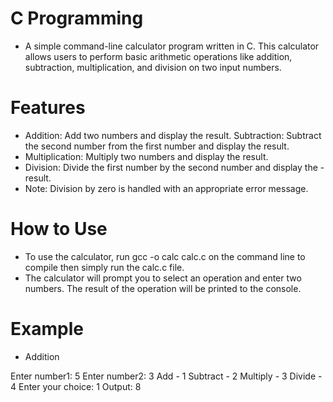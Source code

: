 # C Programming
- A simple command-line calculator program written in C. This calculator allows users to perform basic arithmetic operations like addition, subtraction, multiplication, and division on two input numbers.

# Features
- Addition: Add two numbers and display the result.
Subtraction: Subtract the second number from the first number and display the result.
- Multiplication: Multiply two numbers and display the result.
- Division: Divide the first number by the second number and display the - result.
- Note: Division by zero is handled with an appropriate error message.

# How to Use

-  To use the calculator, run gcc -o calc calc.c on the command line to compile then simply run the calc.c file.
- The calculator will prompt you to select an operation and enter two numbers. The result of the operation will be printed to the console.

# Example
- Addition

Enter number1: 5
Enter number2: 3
Add - 1
Subtract - 2
Multiply - 3
Divide - 4
Enter your choice: 1
Output: 8

